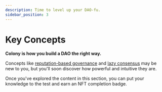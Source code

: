 ```yaml
---
description: Time to level up your DAO-fu.
sidebar_position: 3
---
```


# Key Concepts

**Colony is how you build a DAO the right way.**

Concepts like [reputation-based governance](../key-concepts/reputation.md) and [lazy consensus](../key-concepts/lazy-consensus.md) may be new to you, but you'll soon discover how powerful and intuitive they are.

Once you've explored the content in this section, you can put your knowledge to the test and earn an NFT completion badge.